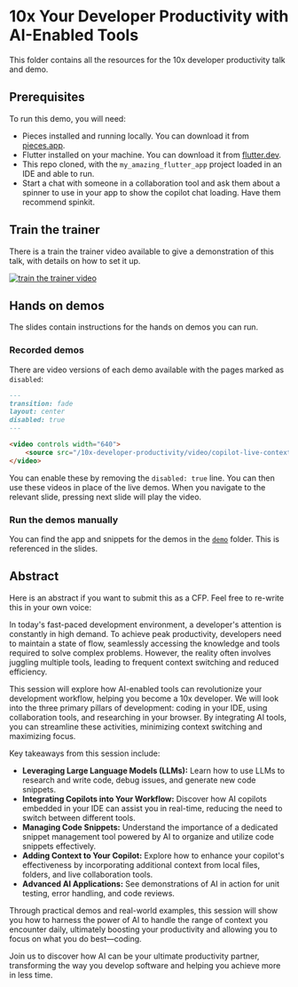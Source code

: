 # 10x Your Developer Productivity with AI-Enabled Tools

This folder contains all the resources for the 10x developer productivity talk and demo.

## Prerequisites

To run this demo, you will need:

- Pieces installed and running locally. You can download it from [pieces.app](https://pieces.app).
- Flutter installed on your machine. You can download it from [flutter.dev](https://flutter.dev).
- This repo cloned, with the `my_amazing_flutter_app` project loaded in an IDE and able to run.
- Start a chat with someone in a collaboration tool and ask them about a spinner to use in your app to show the copilot chat loading. Have them recommend spinkit.

## Train the trainer

There is a train the trainer video available to give a demonstration of this talk, with details on how to set it up.

[![train the trainer video](https://img.youtube.com/vi/Cu8ckUo4m8I/0.jpg)](https://youtube.com/watch?v=Cu8ckUo4m8I "train the trainer video")

## Hands on demos

The slides contain instructions for the hands on demos you can run.

### Recorded demos

There are video versions of each demo available with the pages marked as `disabled`:

```markdown
---
transition: fade
layout: center
disabled: true
---

<video controls width="640">
    <source src="/10x-developer-productivity/video/copilot-live-context.mp4" type="video/mp4">
</video>
```

You can enable these by removing the `disabled: true` line. You can then use these videos in place of the live demos. When you navigate to the relevant slide, pressing next slide will play the video.

### Run the demos manually

You can find the app and snippets for the demos in the [`demo`](./demo) folder. This is referenced in the slides.

## Abstract

Here is an abstract if you want to submit this as a CFP. Feel free to re-write this in your own voice:

In today's fast-paced development environment, a developer's attention is constantly in high demand. To achieve peak productivity, developers need to maintain a state of flow, seamlessly accessing the knowledge and tools required to solve complex problems. However, the reality often involves juggling multiple tools, leading to frequent context switching and reduced efficiency.

This session will explore how AI-enabled tools can revolutionize your development workflow, helping you become a 10x developer. We will look into the three primary pillars of development: coding in your IDE, using collaboration tools, and researching in your browser. By integrating AI tools, you can streamline these activities, minimizing context switching and maximizing focus.

Key takeaways from this session include:

- **Leveraging Large Language Models (LLMs):** Learn how to use LLMs to research and write code, debug issues, and generate new code snippets.
- **Integrating Copilots into Your Workflow:** Discover how AI copilots embedded in your IDE can assist you in real-time, reducing the need to switch between different tools.
- **Managing Code Snippets:** Understand the importance of a dedicated snippet management tool powered by AI to organize and utilize code snippets effectively.
- **Adding Context to Your Copilot:** Explore how to enhance your copilot's effectiveness by incorporating additional context from local files, folders, and live collaboration tools.
- **Advanced AI Applications:** See demonstrations of AI in action for unit testing, error handling, and code reviews.

Through practical demos and real-world examples, this session will show you how to harness the power of AI to handle the range of context you encounter daily, ultimately boosting your productivity and allowing you to focus on what you do best—coding.

Join us to discover how AI can be your ultimate productivity partner, transforming the way you develop software and helping you achieve more in less time.
